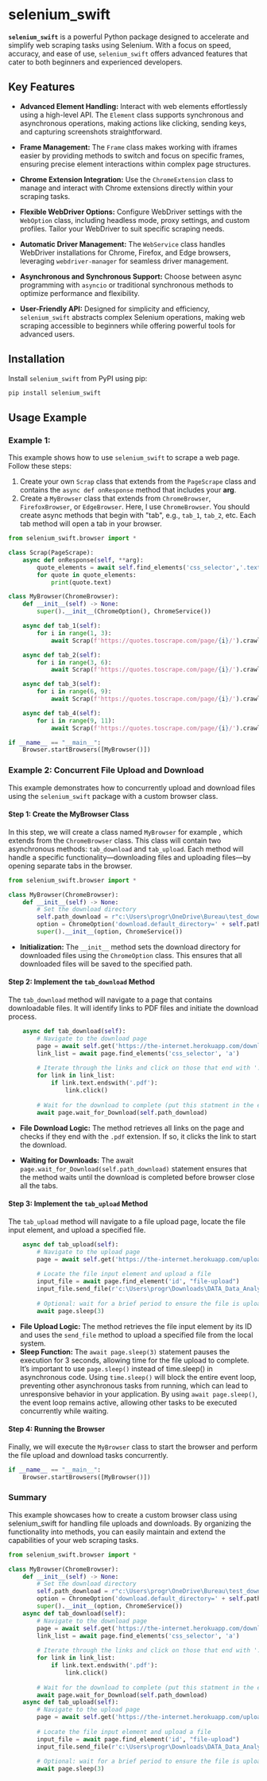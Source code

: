 # selenium_swift

**`selenium_swift`** is a powerful Python package designed to accelerate and simplify web scraping tasks using Selenium. With a focus on speed, accuracy, and ease of use, `selenium_swift` offers advanced features that cater to both beginners and experienced developers.

## Key Features

- **Advanced Element Handling:** Interact with web elements effortlessly using a high-level API. The `Element` class supports synchronous and asynchronous operations, making actions like clicking, sending keys, and capturing screenshots straightforward.

- **Frame Management:** The `Frame` class makes working with iframes easier by providing methods to switch and focus on specific frames, ensuring precise element interactions within complex page structures.

- **Chrome Extension Integration:** Use the `ChromeExtension` class to manage and interact with Chrome extensions directly within your scraping tasks.

- **Flexible WebDriver Options:** Configure WebDriver settings with the `WebOption` class, including headless mode, proxy settings, and custom profiles. Tailor your WebDriver to suit specific scraping needs.

- **Automatic Driver Management:** The `WebService` class handles WebDriver installations for Chrome, Firefox, and Edge browsers, leveraging `webdriver-manager` for seamless driver management.

- **Asynchronous and Synchronous Support:** Choose between async programming with `asyncio` or traditional synchronous methods to optimize performance and flexibility.

- **User-Friendly API:** Designed for simplicity and efficiency, `selenium_swift` abstracts complex Selenium operations, making web scraping accessible to beginners while offering powerful tools for advanced users.

## Installation

Install `selenium_swift` from PyPI using pip:

```bash
pip install selenium_swift
```
## Usage Example

### Example 1:
This example shows how to use `selenium_swift` to scrape a web page. Follow these steps:

1. Create your own `Scrap` class that extends from the `PageScrape` 
class and contains the `async def onResponse` method that includes your **arg**.
2. Create a `MyBrowser` class that extends from `ChromeBrowser`, `FirefoxBrowser`, or `EdgeBrowser`.
Here, I use `ChromeBrowser`. You should create async methods that begin with "tab", e.g.,
`tab_1`, `tab_2`, etc. Each tab method will open a tab in your browser.

```python
from selenium_swift.browser import * 

class Scrap(PageScrape):
    async def onResponse(self, **arg):
        quote_elements = await self.find_elements('css_selector','.text')
        for quote in quote_elements:
            print(quote.text)

class MyBrowser(ChromeBrowser):
    def __init__(self) -> None:
        super().__init__(ChromeOption(), ChromeService())

    async def tab_1(self):
        for i in range(1, 3):
            await Scrap(f'https://quotes.toscrape.com/page/{i}/').crawl(my_index=i)

    async def tab_2(self):
        for i in range(3, 6):
            await Scrap(f'https://quotes.toscrape.com/page/{i}/').crawl(my_index=i)

    async def tab_3(self):
        for i in range(6, 9):
            await Scrap(f'https://quotes.toscrape.com/page/{i}/').crawl(my_index=i)

    async def tab_4(self):
        for i in range(9, 11):
            await Scrap(f'https://quotes.toscrape.com/page/{i}/').crawl(my_index=i)

if __name__ == "__main__":
    Browser.startBrowsers([MyBrowser()])
```

### Example 2: Concurrent File Upload and Download
This example demonstrates how to concurrently upload and download files using the `selenium_swift` package with a custom browser class. 

#### Step 1: Create the MyBrowser Class
In this step, we will create a class named `MyBrowser` for example , which extends from the `ChromeBrowser` class. This class will contain two asynchronous methods: `tab_download` and `tab_upload`. Each method will handle a specific functionality—downloading files and uploading files—by opening separate tabs in the browser.

```python
from selenium_swift.browser import *

class MyBrowser(ChromeBrowser):
    def __init__(self) -> None:
        # Set the download directory
        self.path_download = r"c:\Users\progr\OneDrive\Bureau\test_download"
        option = ChromeOption('download.default_directory=' + self.path_download)
        super().__init__(option, ChromeService())

```
- **Initialization:** The `__init__` method sets the download directory for downloaded files using the `ChromeOption` class. This ensures that all downloaded files will be saved to the specified path.

#### Step 2: Implement the `tab_download` Method
The `tab_download` method will navigate to a page that contains downloadable files. It will identify links to PDF files and initiate the download process.

```python
    async def tab_download(self):
        # Navigate to the download page
        page = await self.get('https://the-internet.herokuapp.com/download')
        link_list = await page.find_elements('css_selector', 'a')
        
        # Iterate through the links and click on those that end with '.pdf'
        for link in link_list:
            if link.text.endswith('.pdf'):
                link.click()
        
        # Wait for the download to complete (put this statment in the end of the tab)
        await page.wait_for_Download(self.path_download)
```
- **File Download Logic:** The method retrieves all links on the page and checks if they end with the `.pdf` extension. If so, it clicks the link to start the download.

- **Waiting for Downloads:** The await `page.wait_for_Download(self.path_download)` statement ensures that the method waits until the download is completed before browser close all the tabs. 

#### Step 3: Implement the `tab_upload` Method
The `tab_upload` method will navigate to a file upload page, locate the file input element, and upload a specified file.

```python
    async def tab_upload(self):
        # Navigate to the upload page
        page = await self.get('https://the-internet.herokuapp.com/upload')
        
        # Locate the file input element and upload a file
        input_file = await page.find_element('id', "file-upload")
        input_file.send_file(r'c:\Users\progr\Downloads\DATA_Data_Analysis_2_AR.pdf')
        
        # Optional: wait for a brief period to ensure the file is uploaded
        await page.sleep(3)

```

- **File Upload Logic:** The method retrieves the file input element by its ID and uses the `send_file` method to upload a specified file from the local system.
- **Sleep Function:** The `await page.sleep(3)` statement pauses the execution for 3 seconds, allowing time for the file upload to complete. It’s important to use `page.sleep()` instead of time.sleep() in asynchronous code. Using `time.sleep()` will block the entire event loop, preventing other asynchronous tasks from running, which can lead to unresponsive behavior in your application. By using `await page.sleep()`, the event loop remains active, allowing other tasks to be executed concurrently while waiting.

#### Step 4: Running the Browser
Finally, we will execute the `MyBrowser` class to start the browser and perform the file upload and download tasks concurrently.

```python
if __name__ == "__main__":
    Browser.startBrowsers([MyBrowser()])

```
### Summary 
This example showcases how to create a custom browser class using selenium_swift for handling file uploads and downloads. By organizing the functionality into methods, you can easily maintain and extend the capabilities of your web scraping tasks.
```python
from selenium_swift.browser import *

class MyBrowser(ChromeBrowser):
    def __init__(self) -> None:
        # Set the download directory
        self.path_download = r"c:\Users\progr\OneDrive\Bureau\test_download"
        option = ChromeOption('download.default_directory=' + self.path_download)
        super().__init__(option, ChromeService())
    async def tab_download(self):
        # Navigate to the download page
        page = await self.get('https://the-internet.herokuapp.com/download')
        link_list = await page.find_elements('css_selector', 'a')
        
        # Iterate through the links and click on those that end with '.pdf'
        for link in link_list:
            if link.text.endswith('.pdf'):
                link.click()
        
        # Wait for the download to complete (put this statment in the end of the tab)
        await page.wait_for_Download(self.path_download)
    async def tab_upload(self):
        # Navigate to the upload page
        page = await self.get('https://the-internet.herokuapp.com/upload')
        
        # Locate the file input element and upload a file
        input_file = await page.find_element('id', "file-upload")
        input_file.send_file(r'c:\Users\progr\Downloads\DATA_Data_Analysis_2_AR.pdf')
        
        # Optional: wait for a brief period to ensure the file is uploaded
        await page.sleep(3)
```

